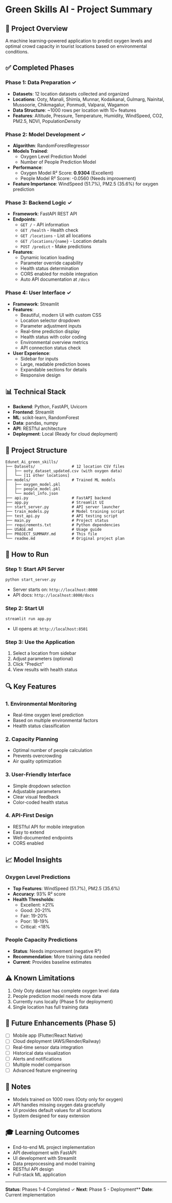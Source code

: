# Green Skills AI - Project Summary

## 🎯 Project Overview
A machine learning-powered application to predict oxygen levels and optimal crowd capacity in tourist locations based on environmental conditions.

## ✅ Completed Phases

### Phase 1: Data Preparation ✓
- **Datasets**: 12 location datasets collected and organized
- **Locations**: Ooty, Manali, Shimla, Munnar, Kodaikanal, Gulmarg, Nainital, Mussoorie, Chikmagalur, Ponmudi, Valparai, Wagamon
- **Data Structure**: ~1000 rows per location with 10+ features
- **Features**: Altitude, Pressure, Temperature, Humidity, WindSpeed, CO2, PM2.5, NDVI, PopulationDensity

### Phase 2: Model Development ✓
- **Algorithm**: RandomForestRegressor
- **Models Trained**: 
  - Oxygen Level Prediction Model
  - Number of People Prediction Model
- **Performance**:
  - Oxygen Model R² Score: **0.9304** (Excellent)
  - People Model R² Score: -0.0560 (Needs improvement)
- **Feature Importance**: WindSpeed (51.7%), PM2.5 (35.6%) for oxygen prediction

### Phase 3: Backend Logic ✓
- **Framework**: FastAPI REST API
- **Endpoints**:
  - `GET /` - API information
  - `GET /health` - Health check
  - `GET /locations` - List all locations
  - `GET /locations/{name}` - Location details
  - `POST /predict` - Make predictions
- **Features**:
  - Dynamic location loading
  - Parameter override capability
  - Health status determination
  - CORS enabled for mobile integration
  - Auto API documentation at `/docs`

### Phase 4: User Interface ✓
- **Framework**: Streamlit
- **Features**:
  - Beautiful, modern UI with custom CSS
  - Location selector dropdown
  - Parameter adjustment inputs
  - Real-time prediction display
  - Health status with color coding
  - Environmental overview metrics
  - API connection status check
- **User Experience**:
  - Sidebar for inputs
  - Large, readable prediction boxes
  - Expandable sections for details
  - Responsive design

## 📊 Technical Stack
- **Backend**: Python, FastAPI, Uvicorn
- **Frontend**: Streamlit
- **ML**: scikit-learn, RandomForest
- **Data**: pandas, numpy
- **API**: RESTful architecture
- **Deployment**: Local (Ready for cloud deployment)

## 📁 Project Structure
```
Edunet_Ai_green_skills/
├── Datasets/                # 12 location CSV files
│   ├── ooty_dataset_updated.csv (with oxygen data)
│   └── [11 other locations]
├── models/                  # Trained ML models
│   ├── oxygen_model.pkl
│   ├── people_model.pkl
│   └── model_info.json
├── api.py                   # FastAPI backend
├── app.py                   # Streamlit UI
├── start_server.py          # API server launcher
├── train_models.py          # Model training script
├── test_api.py              # API testing script
├── main.py                  # Project status
├── requirements.txt         # Python dependencies
├── USAGE.md                 # Usage guide
├── PROJECT_SUMMARY.md       # This file
└── readme.md                # Original project plan
```

## 🚀 How to Run

### Step 1: Start API Server
```bash
python start_server.py
```
- Server starts on: `http://localhost:8000`
- API docs: `http://localhost:8000/docs`

### Step 2: Start UI
```bash
streamlit run app.py
```
- UI opens at: `http://localhost:8501`

### Step 3: Use the Application
1. Select a location from sidebar
2. Adjust parameters (optional)
3. Click "Predict"
4. View results with health status

## 🔍 Key Features

### 1. Environmental Monitoring
- Real-time oxygen level prediction
- Based on multiple environmental factors
- Health status classification

### 2. Capacity Planning
- Optimal number of people calculation
- Prevents overcrowding
- Air quality optimization

### 3. User-Friendly Interface
- Simple dropdown selection
- Adjustable parameters
- Clear visual feedback
- Color-coded health status

### 4. API-First Design
- RESTful API for mobile integration
- Easy to extend
- Well-documented endpoints
- CORS enabled

## 📈 Model Insights

### Oxygen Level Predictions
- **Top Features**: WindSpeed (51.7%), PM2.5 (35.6%)
- **Accuracy**: 93% R² score
- **Health Thresholds**:
  - Excellent: ≥21%
  - Good: 20-21%
  - Fair: 19-20%
  - Poor: 18-19%
  - Critical: <18%

### People Capacity Predictions
- **Status**: Needs improvement (negative R²)
- **Recommendation**: More training data needed
- **Current**: Provides baseline estimates

## ⚠️ Known Limitations
1. Only Ooty dataset has complete oxygen level data
2. People prediction model needs more data
3. Currently runs locally (Phase 5 for deployment)
4. Single location has full training data

## 🔄 Future Enhancements (Phase 5)
- [ ] Mobile app (Flutter/React Native)
- [ ] Cloud deployment (AWS/Render/Railway)
- [ ] Real-time sensor data integration
- [ ] Historical data visualization
- [ ] Alerts and notifications
- [ ] Multiple model comparison
- [ ] Advanced feature engineering

## 📝 Notes
- Models trained on 1000 rows (Ooty only for oxygen)
- API handles missing oxygen data gracefully
- UI provides default values for all locations
- System designed for easy extension

## 🎓 Learning Outcomes
- End-to-end ML project implementation
- API development with FastAPI
- UI development with Streamlit
- Data preprocessing and model training
- RESTful API design
- Full-stack ML application

---

**Status**: Phases 1-4 Completed ✓
**Next**: Phase 5 - Deployment**
**Date**: Current implementation

